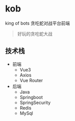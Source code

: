# kob
king of bots 贪吃蛇对战平台前端

> 好玩的贪吃蛇大战

## 技术栈

- 前端
    - Vue3
    - Axios
    - Vue Router
- 后端
    - Java
    - Springboot
    - SpringSecurity
    - Redis
    - MySql

